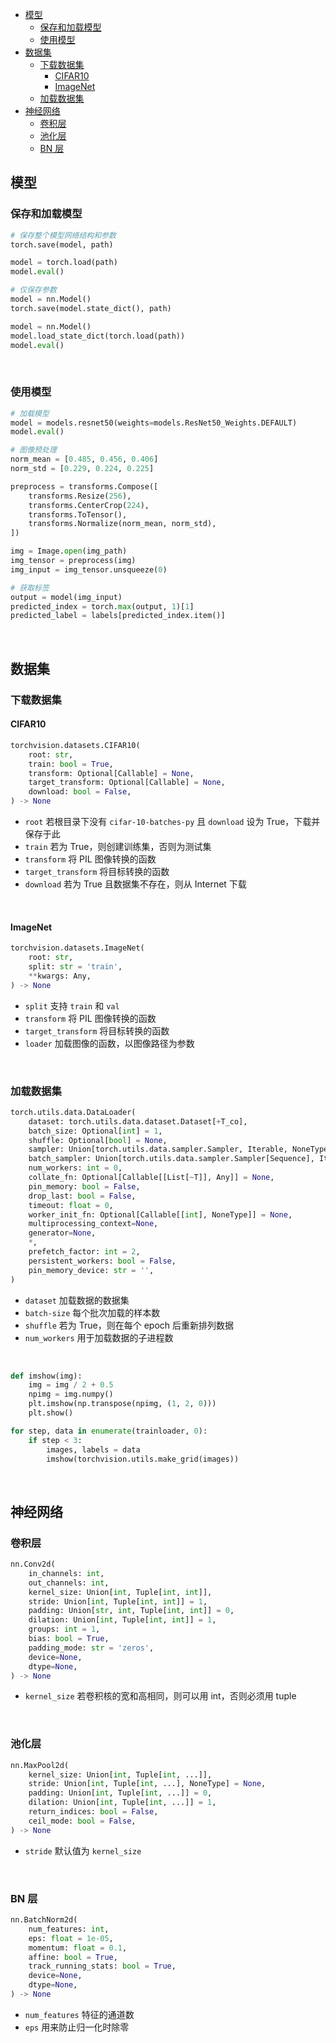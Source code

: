 <!-- TOC -->

- [模型](#模型)
  - [保存和加载模型](#保存和加载模型)
  - [使用模型](#使用模型)
- [数据集](#数据集)
  - [下载数据集](#下载数据集)
    - [CIFAR10](#cifar10)
    - [ImageNet](#imagenet)
  - [加载数据集](#加载数据集)
- [神经网络](#神经网络)
  - [卷积层](#卷积层)
  - [池化层](#池化层)
  - [BN 层](#bn-层)

<!-- /TOC -->




## 模型
### 保存和加载模型
```py
# 保存整个模型网络结构和参数
torch.save(model, path)

model = torch.load(path)
model.eval()
```

```py
# 仅保存参数
model = nn.Model()
torch.save(model.state_dict(), path)

model = nn.Model()
model.load_state_dict(torch.load(path))
model.eval()
```





<br>

### 使用模型
```py
# 加载模型
model = models.resnet50(weights=models.ResNet50_Weights.DEFAULT)
model.eval()

# 图像预处理
norm_mean = [0.485, 0.456, 0.406]
norm_std = [0.229, 0.224, 0.225]

preprocess = transforms.Compose([
    transforms.Resize(256),
    transforms.CenterCrop(224),
    transforms.ToTensor(),
    transforms.Normalize(norm_mean, norm_std),
])

img = Image.open(img_path)
img_tensor = preprocess(img)
img_input = img_tensor.unsqueeze(0)

# 获取标签
output = model(img_input)
predicted_index = torch.max(output, 1)[1]
predicted_label = labels[predicted_index.item()]
```






<br>

## 数据集
### 下载数据集
#### CIFAR10
```py
torchvision.datasets.CIFAR10(
    root: str,
    train: bool = True,
    transform: Optional[Callable] = None,
    target_transform: Optional[Callable] = None,
    download: bool = False,
) -> None
```
- `root` 若根目录下没有 ``cifar-10-batches-py`` 且 `download` 设为 True，下载并保存于此
- `train` 若为 True，则创建训练集，否则为测试集
- `transform` 将 PIL 图像转换的函数
- `target_transform` 将目标转换的函数
- `download` 若为 True 且数据集不存在，则从 Internet 下载

<br>

#### ImageNet
```py
torchvision.datasets.ImageNet(
    root: str,
    split: str = 'train',
    **kwargs: Any,
) -> None
```
- `split` 支持 `train` 和 `val`
- `transform` 将 PIL 图像转换的函数
- `target_transform` 将目标转换的函数
- `loader` 加载图像的函数，以图像路径为参数






<br>

### 加载数据集
```py
torch.utils.data.DataLoader(
    dataset: torch.utils.data.dataset.Dataset[+T_co],
    batch_size: Optional[int] = 1,
    shuffle: Optional[bool] = None,
    sampler: Union[torch.utils.data.sampler.Sampler, Iterable, NoneType] = None,
    batch_sampler: Union[torch.utils.data.sampler.Sampler[Sequence], Iterable[Sequence], NoneType] = None,
    num_workers: int = 0,
    collate_fn: Optional[Callable[[List[~T]], Any]] = None,
    pin_memory: bool = False,
    drop_last: bool = False,
    timeout: float = 0,
    worker_init_fn: Optional[Callable[[int], NoneType]] = None,
    multiprocessing_context=None,
    generator=None,
    *,
    prefetch_factor: int = 2,
    persistent_workers: bool = False,
    pin_memory_device: str = '',
)
```
- `dataset` 加载数据的数据集
- `batch-size` 每个批次加载的样本数
- `shuffle` 若为 True，则在每个 epoch 后重新排列数据
- `num_workers` 用于加载数据的子进程数

<br>

```py
def imshow(img):
    img = img / 2 + 0.5
    npimg = img.numpy()
    plt.imshow(np.transpose(npimg, (1, 2, 0)))
    plt.show()

for step, data in enumerate(trainloader, 0):
    if step < 3:
        images, labels = data
        imshow(torchvision.utils.make_grid(images))
```






<br>

## 神经网络
### 卷积层
```py
nn.Conv2d(
    in_channels: int,
    out_channels: int,
    kernel_size: Union[int, Tuple[int, int]],
    stride: Union[int, Tuple[int, int]] = 1,
    padding: Union[str, int, Tuple[int, int]] = 0,
    dilation: Union[int, Tuple[int, int]] = 1,
    groups: int = 1,
    bias: bool = True,
    padding_mode: str = 'zeros',
    device=None,
    dtype=None,
) -> None
```
- `kernel_size` 若卷积核的宽和高相同，则可以用 int，否则必须用 tuple

<br>

### 池化层
```py
nn.MaxPool2d(
    kernel_size: Union[int, Tuple[int, ...]],
    stride: Union[int, Tuple[int, ...], NoneType] = None,
    padding: Union[int, Tuple[int, ...]] = 0,
    dilation: Union[int, Tuple[int, ...]] = 1,
    return_indices: bool = False,
    ceil_mode: bool = False,
) -> None
```
- `stride` 默认值为 `kernel_size`

<br>

### BN 层
```py
nn.BatchNorm2d(
    num_features: int,
    eps: float = 1e-05,
    momentum: float = 0.1,
    affine: bool = True,
    track_running_stats: bool = True,
    device=None,
    dtype=None,
) -> None
```
- `num_features` 特征的通道数
- `eps` 用来防止归一化时除零


